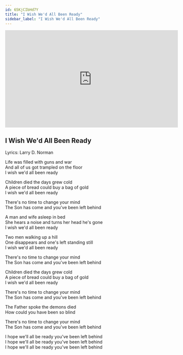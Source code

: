 ```yaml
---
id: 65KjCIbHd7Y
title: "I Wish We'd All Been Ready"
sidebar_label: "I Wish We'd All Been Ready"
---
```


<div class="video-float-container">
  <iframe
    width="560"
    height="315"
    src="https://www.youtube.com/embed/65KjCIbHd7Y"
    title="YouTube video player"
    frameborder="0"
    allow="accelerometer; autoplay; clipboard-write; encrypted-media; gyroscope; picture-in-picture; web-share"
    referrerpolicy="strict-origin-when-cross-origin"
    allowfullscreen
  ></iframe>
</div>

## I Wish We'd All Been Ready

Lyrics: Larry D. Norman

Life was filled with guns and war  
And all of us got trampled on the floor  
I wish we'd all been ready

Children died the days grew cold  
A piece of bread could buy a bag of gold  
I wish we'd all been ready

There's no time to change your mind  
The Son has come and you've been left behind

A man and wife asleep in bed  
She hears a noise and turns her head he's gone  
I wish we'd all been ready

Two men walking up a hill  
One disappears and one's left standing still  
I wish we'd all been ready

There's no time to change your mind  
The Son has come and you've been left behind

Children died the days grew cold  
A piece of bread could buy a bag of gold  
I wish we'd all been ready

There's no time to change your mind  
The Son has come and you've been left behind  
   
The Father spoke the demons died  
How could you have been so blind  
   
There's no time to change your mind  
The Son has come and you've been left behind

I hope we'll all be ready you've been left behind  
I hope we'll all be ready you've been left behind  
I hope we'll all be ready you've been left behind
